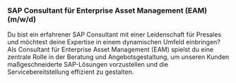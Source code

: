### SAP Consultant für Enterprise Asset Management (EAM) (m/w/d)Du bist ein erfahrener SAP Consultant mit einer Leidenschaft für Presales und möchtest deine Expertise in einem dynamischen Umfeld einbringen? Als Consultant für Enterprise Asset Management (EAM) spielst du eine zentrale Rolle in der Beratung und Angebotsgestaltung, um unseren Kunden maßgeschneiderte SAP-Lösungen vorzustellen und die Servicebereitstellung effizient zu gestalten.